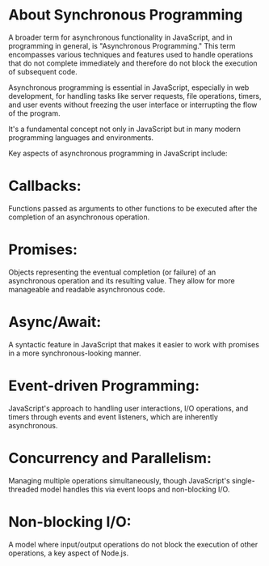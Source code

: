 # About Synchronous Programming

A broader term for asynchronous functionality in JavaScript, and in programming in general, is "Asynchronous Programming." This term encompasses various techniques and features used to handle operations that do not complete immediately and therefore do not block the execution of subsequent code.

Asynchronous programming is essential in JavaScript, especially in web development, for handling tasks like server requests, file operations, timers, and user events without freezing the user interface or interrupting the flow of the program. 

It's a fundamental concept not only in JavaScript but in many modern programming languages and environments.

Key aspects of asynchronous programming in JavaScript include:

# Callbacks: 

Functions passed as arguments to other functions to be executed after the completion of an asynchronous operation.

# Promises: 
Objects representing the eventual completion (or failure) of an asynchronous operation and its resulting value. They allow for more manageable and readable asynchronous code.

# Async/Await: 
A syntactic feature in JavaScript that makes it easier to work with promises in a more synchronous-looking manner.

# Event-driven Programming:
 JavaScript's approach to handling user interactions, I/O operations, and timers through events and event listeners, which are inherently asynchronous.

# Concurrency and Parallelism: 

Managing multiple operations simultaneously, though JavaScript's single-threaded model handles this via event loops and non-blocking I/O.

# Non-blocking I/O: 
A model where input/output operations do not block the execution of other operations, a key aspect of Node.js.

